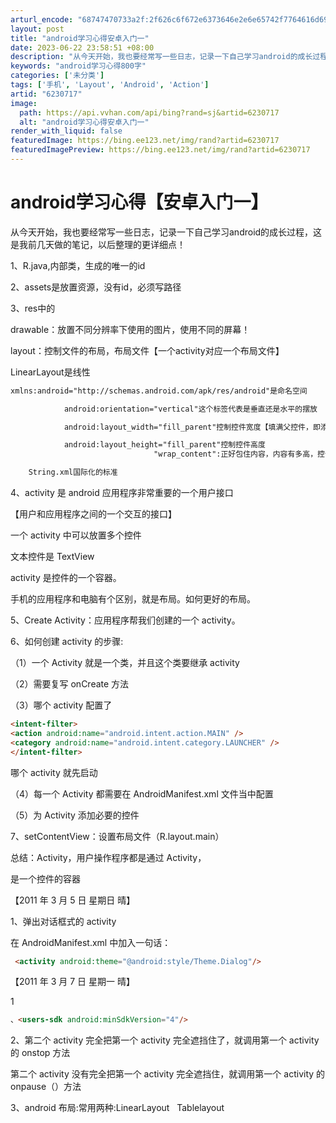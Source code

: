 ```yaml
---
arturl_encode: "68747470733a2f:2f626c6f672e6373646e2e6e65742f7764616d696e67313938:362f61727469636c652f64657461696c732f36323330373137"
layout: post
title: "android学习心得安卓入门一"
date: 2023-06-22 23:58:51 +08:00
description: "从今天开始，我也要经常写一些日志，记录一下自己学习android的成长过程，这是我前几天做的笔记，以"
keywords: "android学习心得800字"
categories: ['未分类']
tags: ['手机', 'Layout', 'Android', 'Action']
artid: "6230717"
image:
  path: https://api.vvhan.com/api/bing?rand=sj&artid=6230717
  alt: "android学习心得安卓入门一"
render_with_liquid: false
featuredImage: https://bing.ee123.net/img/rand?artid=6230717
featuredImagePreview: https://bing.ee123.net/img/rand?artid=6230717
---
```


# android学习心得【安卓入门一】

从今天开始，我也要经常写一些日志，记录一下自己学习android的成长过程，这是我前几天做的笔记，以后整理的更详细点！

1、R.java,内部类，生成的唯一的id

2、assets是放置资源，没有id，必须写路径

3、res中的
  
drawable：放置不同分辨率下使用的图片，使用不同的屏幕！

layout：控制文件的布局，布局文件【一个activity对应一个布局文件】
  
  
LinearLayout是线性

```html
xmlns:android="http://schemas.android.com/apk/res/android"是命名空间

            android:orientation="vertical"这个标签代表是垂直还是水平的摆放

            android:layout_width="fill_parent"控制控件宽度【填满父控件，即添加整个窗                                                            口】

            android:layout_height="fill_parent"控制控件高度
                                "wrap_content":正好包住内容，内容有多高，控件就有多高

    String.xml国际化的标准


```

4、activity 是 android 应用程序非常重要的一个用户接口
  
【用户和应用程序之间的一个交互的接口】

一个 activity 中可以放置多个控件
  
  
文本控件是 TextView
  
  
activity 是控件的一个容器。
  
  
手机的应用程序和电脑有个区别，就是布局。如何更好的布局。

5、Create Activity：应用程序帮我们创建的一个 activity。

6、如何创建 activity 的步骤:
  
  
（1）一个 Activity 就是一个类，并且这个类要继承 activity

（2）需要复写 onCreate 方法
  
  
（3）哪个 activity 配置了

```html
<intent-filter>
<action android:name="android.intent.action.MAIN" />
<category android:name="android.intent.category.LAUNCHER" />
</intent-filter>

```

哪个 activity 就先启动

（4）每一个 Activity 都需要在 AndroidManifest.xml 文件当中配置

（5）为 Activity 添加必要的控件

7、setContentView：设置布局文件（R.layout.main）

总结：Activity，用户操作程序都是通过 Activity，
  
是一个控件的容器

【2011 年 3 月 5 日 星期日 晴】

1、弹出对话框式的 activity
  
  
在 AndroidManifest.xml 中加入一句话：

```html
 <activity android:theme="@android:style/Theme.Dialog"/>

```

【2011 年 3 月 7 日 星期一 晴】
  
  
1

```html
、<users-sdk android:minSdkVersion="4"/>

```

2、第二个 activity 完全把第一个 activity 完全遮挡住了，就调用第一个 activity 的 onstop 方法
  
第二个 activity 没有完全把第一个 activity 完全遮挡住，就调用第一个 activity 的 onpause（）方法

3、android 布局:常用两种:LinearLayout   Tablelayout